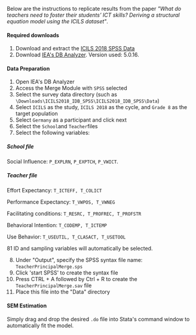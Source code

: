 Below are the instructions to replicate results from the paper *"What do teachers need to foster their students’ ICT skills? Deriving a structural equation model using the ICILS dataset"*.

#### Required downloads
1. Download and extract the [ICILS 2018 SPSS Data](https://doi.org/10.58150/ICILS_2018_data)
2. Download [IEA's DB Analyzer](https://www.iea.nl/data-tools/tools). Version used: 5.0.16.

#### Data Preparation
1. Open IEA's DB Analyzer
2. Access the Merge Module with `SPSS` selected
3. Select the survey data directory (such as `\Downloads\ICILS2018_IDB_SPSS\ICILS2018_IDB_SPSS\Data`)
4. Select `ICILS` as the study, `ICILS 2018` as the cycle, and `Grade 8` as the target population
5. Select `Germany` as a participant and click next
6. Select the `School`and `Teacher`files
7. Select the following variables: 
   
##### School file
Social Influence: `P_EXPLRN`, `P_EXPTCH`, `P_VWICT`.

##### Teacher file
Effort Expectancy: `T_ICTEFF, T_COLICT`

Performance Expectancy: `T_VWPOS, T_VWNEG`
   
Facilitating conditions: `T_RESRC, T_PROFREC, T_PROFSTR`
   
Behavioral Intention: `T_CODEMP, T_ICTEMP`
   
Use Behavior: `T_USEUTIL, T_CLASACT, T_USETOOL`

81 ID and sampling variables will automatically be selected.

8. Under "Output", specify the SPSS syntax file name: `TeacherPrincipalMerge.sps`
9. Click 'start SPSS' to create the syntax file
10. Press CTRL + A followed by Ctrl + R to create the `TeacherPrincipalMerge.sav` file
11. Place this file into the "Data" directory

#### SEM Estimation
Simply drag and drop the desired `.do` file into Stata's command window to automatically fit the model.
